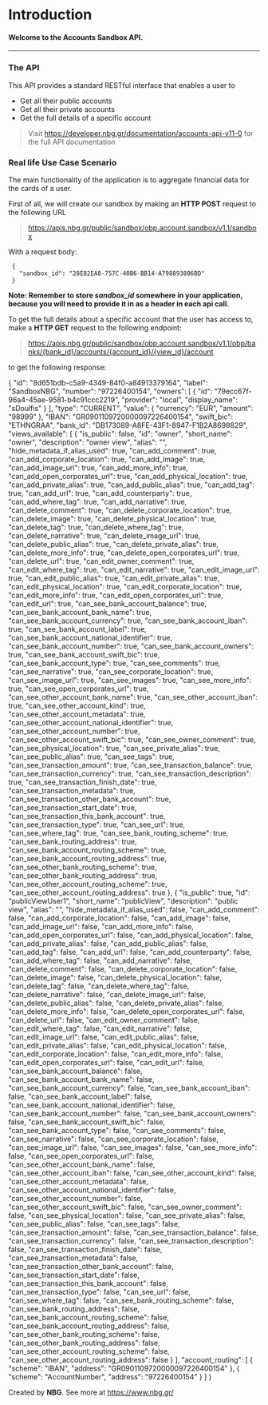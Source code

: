 # **Introduction**
#### Welcome to the Accounts Sandbox API.

------------------------------------------------------------------------------------------

### The API
This API provides a standard RESTful interface that enables a user to
* Get all their public accounts
* Get all their private accounts
* Get the full details of a specific account

> Visit https://developer.nbg.gr/documentation/accounts-api-v11-0
> for the full API documentation

### Real life Use Case Scenario

The main functionality of the application is to aggregate financial data for the cards of a user.

First of all, we will create our sandbox by making an **HTTP POST** request to the following URL
> https://apis.nbg.gr/public/sandbox/obp.account.sandbox/v1.1/sandbox

With a request body:
```
 {
   "sandbox_id": "28E82EA8-757C-40B6-BB14-A798893806BD"
 }
``` 

**Note: Remember to store *sandbox_id* somewhere in your application, because you will need to provide it in as a header
in each api call.**


To get the full details about a specific account that the user has access to, make a **HTTP GET** request to the following endpoint:

>https://apis.nbg.gr/public/sandbox/obp.account.sandbox/v1.1/obp/banks/{bank_id}/accounts/{account_id}/{view_id}/account

to get the following response:

{
    "id": "8d651bdb-c5a9-4349-84f0-a84913379164",
    "label": "SandboxNBG",
    "number": "97226400154",
    "owners": [
        {
            "id": "79ecc67f-96a4-45ae-9581-b4c91ccc2219",
            "provider": "local",
            "display_name": "sDoulfis"
        }
    ],
    "type": "CURRENT",
    "value": {
        "currency": "EUR",
        "amount": "98999"
    },
    "IBAN": "GR0901109720000097226400154",
    "swift_bic": "ETHNGRAA",
    "bank_id": "DB173089-A8FE-43F1-8947-F1B2A8699829",
    "views_available": [
        {
            "is_public": false,
            "id": "owner",
            "short_name": "owner",
            "description": "owner view",
            "alias": "",
            "hide_metadata_if_alias_used": true,
            "can_add_comment": true,
            "can_add_corporate_location": true,
            "can_add_image": true,
            "can_add_image_url": true,
            "can_add_more_info": true,
            "can_add_open_corporates_url": true,
            "can_add_physical_location": true,
            "can_add_private_alias": true,
            "can_add_public_alias": true,
            "can_add_tag": true,
            "can_add_url": true,
            "can_add_counterparty": true,
            "can_add_where_tag": true,
            "can_add_narrative": true,
            "can_delete_comment": true,
            "can_delete_corporate_location": true,
            "can_delete_image": true,
            "can_delete_physical_location": true,
            "can_delete_tag": true,
            "can_delete_where_tag": true,
            "can_delete_narrative": true,
            "can_delete_image_url": true,
            "can_delete_public_alias": true,
            "can_delete_private_alias": true,
            "can_delete_more_info": true,
            "can_delete_open_corporates_url": true,
            "can_delete_url": true,
            "can_edit_owner_comment": true,
            "can_edit_where_tag": true,
            "can_edit_narrative": true,
            "can_edit_image_url": true,
            "can_edit_public_alias": true,
            "can_edit_private_alias": true,
            "can_edit_physical_location": true,
            "can_edit_corporate_location": true,
            "can_edit_more_info": true,
            "can_edit_open_corporates_url": true,
            "can_edit_url": true,
            "can_see_bank_account_balance": true,
            "can_see_bank_account_bank_name": true,
            "can_see_bank_account_currency": true,
            "can_see_bank_account_iban": true,
            "can_see_bank_account_label": true,
            "can_see_bank_account_national_identifier": true,
            "can_see_bank_account_number": true,
            "can_see_bank_account_owners": true,
            "can_see_bank_account_swift_bic": true,
            "can_see_bank_account_type": true,
            "can_see_comments": true,
            "can_see_narrative": true,
            "can_see_corporate_location": true,
            "can_see_image_url": true,
            "can_see_images": true,
            "can_see_more_info": true,
            "can_see_open_corporates_url": true,
            "can_see_other_account_bank_name": true,
            "can_see_other_account_iban": true,
            "can_see_other_account_kind": true,
            "can_see_other_account_metadata": true,
            "can_see_other_account_national_identifier": true,
            "can_see_other_account_number": true,
            "can_see_other_account_swift_bic": true,
            "can_see_owner_comment": true,
            "can_see_physical_location": true,
            "can_see_private_alias": true,
            "can_see_public_alias": true,
            "can_see_tags": true,
            "can_see_transaction_amount": true,
            "can_see_transaction_balance": true,
            "can_see_transaction_currency": true,
            "can_see_transaction_description": true,
            "can_see_transaction_finish_date": true,
            "can_see_transaction_metadata": true,
            "can_see_transaction_other_bank_account": true,
            "can_see_transaction_start_date": true,
            "can_see_transaction_this_bank_account": true,
            "can_see_transaction_type": true,
            "can_see_url": true,
            "can_see_where_tag": true,
            "can_see_bank_routing_scheme": true,
            "can_see_bank_routing_address": true,
            "can_see_bank_account_routing_scheme": true,
            "can_see_bank_account_routing_address": true,
            "can_see_other_bank_routing_scheme": true,
            "can_see_other_bank_routing_address": true,
            "can_see_other_account_routing_scheme": true,
            "can_see_other_account_routing_address": true
        },
        {
            "is_public": true,
            "id": "publicViewUser1",
            "short_name": "publicView",
            "description": "public view",
            "alias": "",
            "hide_metadata_if_alias_used": false,
            "can_add_comment": false,
            "can_add_corporate_location": false,
            "can_add_image": false,
            "can_add_image_url": false,
            "can_add_more_info": false,
            "can_add_open_corporates_url": false,
            "can_add_physical_location": false,
            "can_add_private_alias": false,
            "can_add_public_alias": false,
            "can_add_tag": false,
            "can_add_url": false,
            "can_add_counterparty": false,
            "can_add_where_tag": false,
            "can_add_narrative": false,
            "can_delete_comment": false,
            "can_delete_corporate_location": false,
            "can_delete_image": false,
            "can_delete_physical_location": false,
            "can_delete_tag": false,
            "can_delete_where_tag": false,
            "can_delete_narrative": false,
            "can_delete_image_url": false,
            "can_delete_public_alias": false,
            "can_delete_private_alias": false,
            "can_delete_more_info": false,
            "can_delete_open_corporates_url": false,
            "can_delete_url": false,
            "can_edit_owner_comment": false,
            "can_edit_where_tag": false,
            "can_edit_narrative": false,
            "can_edit_image_url": false,
            "can_edit_public_alias": false,
            "can_edit_private_alias": false,
            "can_edit_physical_location": false,
            "can_edit_corporate_location": false,
            "can_edit_more_info": false,
            "can_edit_open_corporates_url": false,
            "can_edit_url": false,
            "can_see_bank_account_balance": false,
            "can_see_bank_account_bank_name": false,
            "can_see_bank_account_currency": false,
            "can_see_bank_account_iban": false,
            "can_see_bank_account_label": false,
            "can_see_bank_account_national_identifier": false,
            "can_see_bank_account_number": false,
            "can_see_bank_account_owners": false,
            "can_see_bank_account_swift_bic": false,
            "can_see_bank_account_type": false,
            "can_see_comments": false,
            "can_see_narrative": false,
            "can_see_corporate_location": false,
            "can_see_image_url": false,
            "can_see_images": false,
            "can_see_more_info": false,
            "can_see_open_corporates_url": false,
            "can_see_other_account_bank_name": false,
            "can_see_other_account_iban": false,
            "can_see_other_account_kind": false,
            "can_see_other_account_metadata": false,
            "can_see_other_account_national_identifier": false,
            "can_see_other_account_number": false,
            "can_see_other_account_swift_bic": false,
            "can_see_owner_comment": false,
            "can_see_physical_location": false,
            "can_see_private_alias": false,
            "can_see_public_alias": false,
            "can_see_tags": false,
            "can_see_transaction_amount": false,
            "can_see_transaction_balance": false,
            "can_see_transaction_currency": false,
            "can_see_transaction_description": false,
            "can_see_transaction_finish_date": false,
            "can_see_transaction_metadata": false,
            "can_see_transaction_other_bank_account": false,
            "can_see_transaction_start_date": false,
            "can_see_transaction_this_bank_account": false,
            "can_see_transaction_type": false,
            "can_see_url": false,
            "can_see_where_tag": false,
            "can_see_bank_routing_scheme": false,
            "can_see_bank_routing_address": false,
            "can_see_bank_account_routing_scheme": false,
            "can_see_bank_account_routing_address": false,
            "can_see_other_bank_routing_scheme": false,
            "can_see_other_bank_routing_address": false,
            "can_see_other_account_routing_scheme": false,
            "can_see_other_account_routing_address": false
        }
    ],
    "account_routing": [
        {
            "scheme": "IBAN",
            "address": "GR0901109720000097226400154"
        },
        {
            "scheme": "AccountNumber",
            "address": "97226400154"
        }
    ]
}



Created by **NBG**. 
See more at https://www.nbg.gr/

